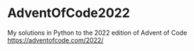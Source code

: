# AdventOfCode2022
My solutions in Python to the 2022 edition of Advent of Code https://adventofcode.com/2022/
